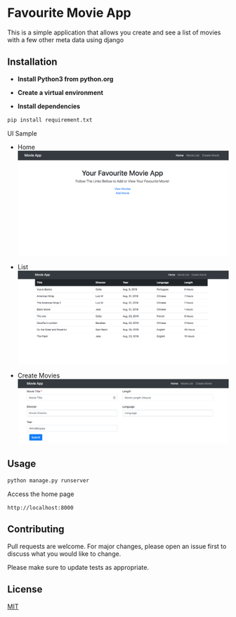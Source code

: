 # Favourite Movie App

This is a simple application that allows you create and see a list of movies with a few other meta data using django

## Installation

* __Install Python3 from python.org__ 
* __Create a virtual environment__

* __Install dependencies__
 
```bash
pip install requirement.txt
```

UI Sample
* Home
![Alt](/home.png "Home Page")
 
* List 
![Alt](/molist.png "List of Movies")  

* Create Movies
![Alt](/mocreate.png "Create Movies")

## Usage

```bash
python manage.py runserver
```
Access the home page

```http
http://localhost:8000
```

## Contributing
Pull requests are welcome. For major changes, please open an issue first to discuss what you would like to change.

Please make sure to update tests as appropriate.

## License
[MIT](https://choosealicense.com/licenses/mit/)